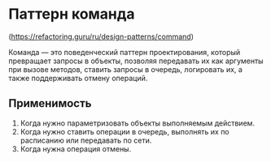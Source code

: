 # Паттерн команда
(https://refactoring.guru/ru/design-patterns/command)

Команда — это поведенческий паттерн проектирования, который превращает запросы в объекты, позволяя передавать их как аргументы при вызове методов, ставить запросы в очередь, логировать их, а также поддерживать отмену операций.

## Применимость
1. Когда нужно параметризовать объекты выполняемым действием.
2. Когда нужно ставить операции в очередь, выполнять их по расписанию или передавать по сети.
3. Когда нужна операция отмены.